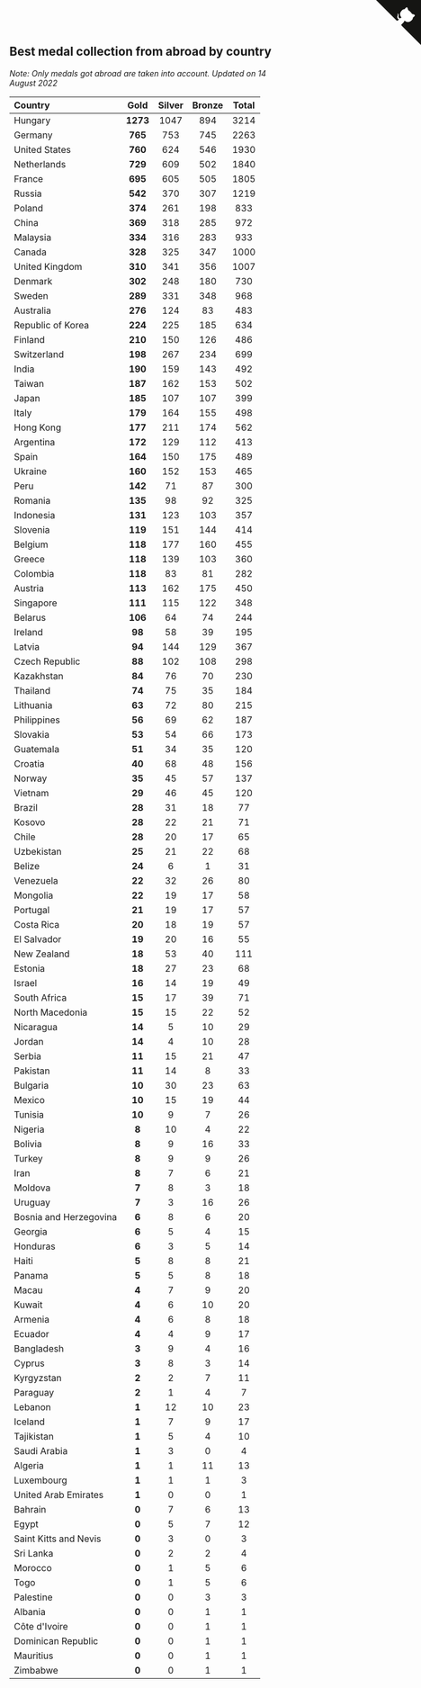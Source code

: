 ## Best medal collection from abroad by country

*Note: Only medals got abroad are taken into account.*
*Updated on 14 August 2022*

| Country | Gold | Silver | Bronze | Total |
| :--- | :--: | :--: | :--: | :--: |
| Hungary | **1273** | 1047 | 894 | 3214 |
| Germany | **765** | 753 | 745 | 2263 |
| United States | **760** | 624 | 546 | 1930 |
| Netherlands | **729** | 609 | 502 | 1840 |
| France | **695** | 605 | 505 | 1805 |
| Russia | **542** | 370 | 307 | 1219 |
| Poland | **374** | 261 | 198 | 833 |
| China | **369** | 318 | 285 | 972 |
| Malaysia | **334** | 316 | 283 | 933 |
| Canada | **328** | 325 | 347 | 1000 |
| United Kingdom | **310** | 341 | 356 | 1007 |
| Denmark | **302** | 248 | 180 | 730 |
| Sweden | **289** | 331 | 348 | 968 |
| Australia | **276** | 124 | 83 | 483 |
| Republic of Korea | **224** | 225 | 185 | 634 |
| Finland | **210** | 150 | 126 | 486 |
| Switzerland | **198** | 267 | 234 | 699 |
| India | **190** | 159 | 143 | 492 |
| Taiwan | **187** | 162 | 153 | 502 |
| Japan | **185** | 107 | 107 | 399 |
| Italy | **179** | 164 | 155 | 498 |
| Hong Kong | **177** | 211 | 174 | 562 |
| Argentina | **172** | 129 | 112 | 413 |
| Spain | **164** | 150 | 175 | 489 |
| Ukraine | **160** | 152 | 153 | 465 |
| Peru | **142** | 71 | 87 | 300 |
| Romania | **135** | 98 | 92 | 325 |
| Indonesia | **131** | 123 | 103 | 357 |
| Slovenia | **119** | 151 | 144 | 414 |
| Belgium | **118** | 177 | 160 | 455 |
| Greece | **118** | 139 | 103 | 360 |
| Colombia | **118** | 83 | 81 | 282 |
| Austria | **113** | 162 | 175 | 450 |
| Singapore | **111** | 115 | 122 | 348 |
| Belarus | **106** | 64 | 74 | 244 |
| Ireland | **98** | 58 | 39 | 195 |
| Latvia | **94** | 144 | 129 | 367 |
| Czech Republic | **88** | 102 | 108 | 298 |
| Kazakhstan | **84** | 76 | 70 | 230 |
| Thailand | **74** | 75 | 35 | 184 |
| Lithuania | **63** | 72 | 80 | 215 |
| Philippines | **56** | 69 | 62 | 187 |
| Slovakia | **53** | 54 | 66 | 173 |
| Guatemala | **51** | 34 | 35 | 120 |
| Croatia | **40** | 68 | 48 | 156 |
| Norway | **35** | 45 | 57 | 137 |
| Vietnam | **29** | 46 | 45 | 120 |
| Brazil | **28** | 31 | 18 | 77 |
| Kosovo | **28** | 22 | 21 | 71 |
| Chile | **28** | 20 | 17 | 65 |
| Uzbekistan | **25** | 21 | 22 | 68 |
| Belize | **24** | 6 | 1 | 31 |
| Venezuela | **22** | 32 | 26 | 80 |
| Mongolia | **22** | 19 | 17 | 58 |
| Portugal | **21** | 19 | 17 | 57 |
| Costa Rica | **20** | 18 | 19 | 57 |
| El Salvador | **19** | 20 | 16 | 55 |
| New Zealand | **18** | 53 | 40 | 111 |
| Estonia | **18** | 27 | 23 | 68 |
| Israel | **16** | 14 | 19 | 49 |
| South Africa | **15** | 17 | 39 | 71 |
| North Macedonia | **15** | 15 | 22 | 52 |
| Nicaragua | **14** | 5 | 10 | 29 |
| Jordan | **14** | 4 | 10 | 28 |
| Serbia | **11** | 15 | 21 | 47 |
| Pakistan | **11** | 14 | 8 | 33 |
| Bulgaria | **10** | 30 | 23 | 63 |
| Mexico | **10** | 15 | 19 | 44 |
| Tunisia | **10** | 9 | 7 | 26 |
| Nigeria | **8** | 10 | 4 | 22 |
| Bolivia | **8** | 9 | 16 | 33 |
| Turkey | **8** | 9 | 9 | 26 |
| Iran | **8** | 7 | 6 | 21 |
| Moldova | **7** | 8 | 3 | 18 |
| Uruguay | **7** | 3 | 16 | 26 |
| Bosnia and Herzegovina | **6** | 8 | 6 | 20 |
| Georgia | **6** | 5 | 4 | 15 |
| Honduras | **6** | 3 | 5 | 14 |
| Haiti | **5** | 8 | 8 | 21 |
| Panama | **5** | 5 | 8 | 18 |
| Macau | **4** | 7 | 9 | 20 |
| Kuwait | **4** | 6 | 10 | 20 |
| Armenia | **4** | 6 | 8 | 18 |
| Ecuador | **4** | 4 | 9 | 17 |
| Bangladesh | **3** | 9 | 4 | 16 |
| Cyprus | **3** | 8 | 3 | 14 |
| Kyrgyzstan | **2** | 2 | 7 | 11 |
| Paraguay | **2** | 1 | 4 | 7 |
| Lebanon | **1** | 12 | 10 | 23 |
| Iceland | **1** | 7 | 9 | 17 |
| Tajikistan | **1** | 5 | 4 | 10 |
| Saudi Arabia | **1** | 3 | 0 | 4 |
| Algeria | **1** | 1 | 11 | 13 |
| Luxembourg | **1** | 1 | 1 | 3 |
| United Arab Emirates | **1** | 0 | 0 | 1 |
| Bahrain | **0** | 7 | 6 | 13 |
| Egypt | **0** | 5 | 7 | 12 |
| Saint Kitts and Nevis | **0** | 3 | 0 | 3 |
| Sri Lanka | **0** | 2 | 2 | 4 |
| Morocco | **0** | 1 | 5 | 6 |
| Togo | **0** | 1 | 5 | 6 |
| Palestine | **0** | 0 | 3 | 3 |
| Albania | **0** | 0 | 1 | 1 |
| Côte d'Ivoire | **0** | 0 | 1 | 1 |
| Dominican Republic | **0** | 0 | 1 | 1 |
| Mauritius | **0** | 0 | 1 | 1 |
| Zimbabwe | **0** | 0 | 1 | 1 |


<a href="https://github.com/JustinTimeCuber/wca_statistics" class="github-corner" aria-label="View source on Github"><svg width="80" height="80" viewBox="0 0 250 250" style="fill:#151513; color:#fff; position: absolute; top: 0; border: 0; right: 0;" aria-hidden="true"><path d="M0,0 L115,115 L130,115 L142,142 L250,250 L250,0 Z"></path><path d="M128.3,109.0 C113.8,99.7 119.0,89.6 119.0,89.6 C122.0,82.7 120.5,78.6 120.5,78.6 C119.2,72.0 123.4,76.3 123.4,76.3 C127.3,80.9 125.5,87.3 125.5,87.3 C122.9,97.6 130.6,101.9 134.4,103.2" fill="currentColor" style="transform-origin: 130px 106px;" class="octo-arm"></path><path d="M115.0,115.0 C114.9,115.1 118.7,116.5 119.8,115.4 L133.7,101.6 C136.9,99.2 139.9,98.4 142.2,98.6 C133.8,88.0 127.5,74.4 143.8,58.0 C148.5,53.4 154.0,51.2 159.7,51.0 C160.3,49.4 163.2,43.6 171.4,40.1 C171.4,40.1 176.1,42.5 178.8,56.2 C183.1,58.6 187.2,61.8 190.9,65.4 C194.5,69.0 197.7,73.2 200.1,77.6 C213.8,80.2 216.3,84.9 216.3,84.9 C212.7,93.1 206.9,96.0 205.4,96.6 C205.1,102.4 203.0,107.8 198.3,112.5 C181.9,128.9 168.3,122.5 157.7,114.1 C157.9,116.9 156.7,120.9 152.7,124.9 L141.0,136.5 C139.8,137.7 141.6,141.9 141.8,141.8 Z" fill="currentColor" class="octo-body"></path></svg></a><style>.github-corner:hover .octo-arm{animation:octocat-wave 560ms ease-in-out}@keyframes octocat-wave{0%,100%{transform:rotate(0)}20%,60%{transform:rotate(-25deg)}40%,80%{transform:rotate(10deg)}}@media (max-width:500px){.github-corner:hover .octo-arm{animation:none}.github-corner .octo-arm{animation:octocat-wave 560ms ease-in-out}}</style>
